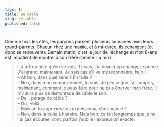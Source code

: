```yaml
---
tags: []
title: De câble
slug: de-cable
published: false

---
```

Comme tous les étés, les garçons passent plusieurs semaines avec leurs grand-parents. Chacun chez une mamie, et à mi-durée, ils échangent (et donc se retrouvent). Demain matin, c'est le jour de l'échange et mon 8-ans est impatient de montrer à son frère comme il a mûri :

> – J'ai trop hâte qu'on se vois. Tu sais, j'ai beaucoup changé, je pense. J'ai grandi maintenant. Je sais pas s'il va me reconnaitre, hein !   
> – Ah bon, dans quel sens ? En taille ?  
> – Non, dans mon comportement, tu vois. Je pense que j'ai compris, maintenant, comment je peux faire pour ne plus énerver mon frère. Il n'y aura plus de démontage de câble le soir.  
> – De… pétage de câble ?  
> – Oui, voilà.  
> – Mais où tu apprends ces expressions, chez mamie ?  
> – Non, dans la boite à histoire. Mais bon, ça fait longtemps que je ne l'ai pas écoutée, donc parfois j'oublie l'expression exacte.